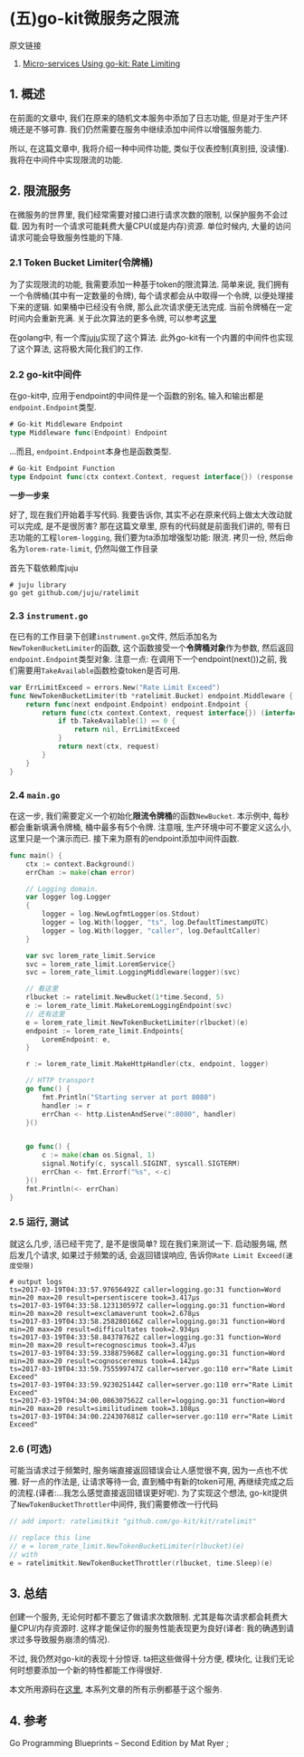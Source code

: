 # (五)go-kit微服务之限流

原文链接

1. [Micro-services Using go-kit: Rate Limiting](http://www.ru-rocker.com/2017/03/19/micro-services-using-go-kit-rate-limiting/)

## 1. 概述

在前面的文章中, 我们在原来的随机文本服务中添加了日志功能, 但是对于生产环境还是不够可靠. 我们仍然需要在服务中继续添加中间件以增强服务能力.

所以, 在这篇文章中, 我将介绍一种中间件功能, 类似于仪表控制(真别扭, 没读懂). 我将在中间件中实现限流的功能.

## 2. 限流服务

在微服务的世界里, 我们经常需要对接口进行请求次数的限制, 以保护服务不会过载. 因为有时一个请求可能耗费大量CPU(或是内存)资源. 单位时候内, 大量的访问请求可能会导致服务性能的下降.

### 2.1 Token Bucket Limiter(令牌桶)

为了实现限流的功能, 我需要添加一种基于token的限流算法. 简单来说, 我们拥有一个令牌桶(其中有一定数量的令牌), 每个请求都会从中取得一个令牌, 以便处理接下来的逻辑. 如果桶中已经没有令牌, 那么此次请求便无法完成. 当前令牌桶在一定时间内会重新充满. 关于此次算法的更多令牌, 可以参考[这里](https://en.wikipedia.org/wiki/Token_bucket)

在golang中, 有一个库[juju](https://github.com/juju/ratelimit)实现了这个算法. 此外go-kit有一个内置的中间件也实现了这个算法, 这将极大简化我们的工作.

### 2.2 go-kit中间件

在go-kit中, 应用于endpoint的中间件是一个函数的别名, 输入和输出都是`endpoint.Endpoint`类型.

```go
# Go-kit Middleware Endpoint
type Middleware func(Endpoint) Endpoint
```

...而且, `endpoint.Endpoint`本身也是函数类型.

```go
# Go-kit Endpoint Function
type Endpoint func(ctx context.Context, request interface{}) (response interface{}, err error)
```

**一步一步来**

好了, 现在我们开始着手写代码. 我要告诉你, 其实不必在原来代码上做太大改动就可以完成, 是不是很厉害? 那在这篇文章里, 原有的代码就是前面我们讲的, 带有日志功能的工程`lorem-logging`, 我们要为ta添加增强型功能: 限流. 拷贝一份, 然后命名为`lorem-rate-limit`, 仍然叫做工作目录

首先下载依赖库juju

```
# juju library
go get github.com/juju/ratelimit
```

### 2.3 `instrument.go`

在已有的工作目录下创建`instrument.go`文件, 然后添加名为`NewTokenBucketLimiter`的函数, 这个函数接受一个**令牌桶对象**作为参数, 然后返回`endpoint.Endpoint`类型对象. 注意一点: 在调用下一个endpoint(next())之前, 我们需要用`TakeAvailable`函数检查token是否可用.

```go
var ErrLimitExceed = errors.New("Rate Limit Exceed")
func NewTokenBucketLimiter(tb *ratelimit.Bucket) endpoint.Middleware {
	return func(next endpoint.Endpoint) endpoint.Endpoint {
		return func(ctx context.Context, request interface{}) (interface{}, error) {
			if tb.TakeAvailable(1) == 0 {
				return nil, ErrLimitExceed
			}
			return next(ctx, request)
		}
	}
}
```

### 2.4 `main.go`

在这一步, 我们需要定义一个初始化**限流令牌桶**的函数`NewBucket`. 本示例中, 每秒都会重新填满令牌桶, 桶中最多有5个令牌. 注意哦, 生产环境中可不要定义这么小, 这里只是一个演示而已. 接下来为原有的endpoint添加中间件函数.

```go
func main() {
	ctx := context.Background()
	errChan := make(chan error)

	// Logging domain.
	var logger log.Logger
	{
		logger = log.NewLogfmtLogger(os.Stdout)
		logger = log.With(logger, "ts", log.DefaultTimestampUTC)
		logger = log.With(logger, "caller", log.DefaultCaller)
	}

	var svc lorem_rate_limit.Service
	svc = lorem_rate_limit.LoremService{}
	svc = lorem_rate_limit.LoggingMiddleware(logger)(svc)

    // 看这里
	rlbucket := ratelimit.NewBucket(1*time.Second, 5)
    e := lorem_rate_limit.MakeLoremLoggingEndpoint(svc)
    // 还有这里
	e = lorem_rate_limit.NewTokenBucketLimiter(rlbucket)(e)
	endpoint := lorem_rate_limit.Endpoints{
		LoremEndpoint: e,
	}

	r := lorem_rate_limit.MakeHttpHandler(ctx, endpoint, logger)

	// HTTP transport
	go func() {
		fmt.Println("Starting server at port 8080")
		handler := r
		errChan <- http.ListenAndServe(":8080", handler)
	}()


	go func() {
		c := make(chan os.Signal, 1)
		signal.Notify(c, syscall.SIGINT, syscall.SIGTERM)
		errChan <- fmt.Errorf("%s", <-c)
	}()
	fmt.Println(<- errChan)
}
```

### 2.5 运行, 测试

就这么几步, 活已经干完了, 是不是很简单? 现在我们来测试一下. 启动服务端, 然后发几个请求, 如果过于频繁的话, 会返回错误响应, 告诉你`Rate Limit Exceed(速度受限)`

```
# output logs
ts=2017-03-19T04:33:57.97656492Z caller=logging.go:31 function=Word min=20 max=20 result=persentiscere took=3.417µs
ts=2017-03-19T04:33:58.123130597Z caller=logging.go:31 function=Word min=20 max=20 result=exclamaverunt took=2.678µs
ts=2017-03-19T04:33:58.258280166Z caller=logging.go:31 function=Word min=20 max=20 result=difficultates took=2.934µs
ts=2017-03-19T04:33:58.84378762Z caller=logging.go:31 function=Word min=20 max=20 result=recognoscimus took=3.47µs
ts=2017-03-19T04:33:59.338875968Z caller=logging.go:31 function=Word min=20 max=20 result=cognosceremus took=4.142µs
ts=2017-03-19T04:33:59.755599747Z caller=server.go:110 err="Rate Limit Exceed"
ts=2017-03-19T04:33:59.923025144Z caller=server.go:110 err="Rate Limit Exceed"
ts=2017-03-19T04:34:00.086307562Z caller=logging.go:31 function=Word min=20 max=20 result=similitudinem took=3.108µs
ts=2017-03-19T04:34:00.224307681Z caller=server.go:110 err="Rate Limit Exceed"
```

### 2.6 (可选)

可能当请求过于频繁时, 服务端直接返回错误会让人感觉很不爽, 因为一点也不优雅. 好一点的作法是, 让请求等待一会, 直到桶中有新的token可用, 再继续完成之后的流程.(译者:...我怎么感觉直接返回错误更好呢). 为了实现这个想法, go-kit提供了`NewTokenBucketThrottler`中间件, 我们需要修改一行代码

```go
// add import: ratelimitkit "github.com/go-kit/kit/ratelimit"

// replace this line
// e = lorem_rate_limit.NewTokenBucketLimiter(rlbucket)(e)
// with 
e = ratelimitkit.NewTokenBucketThrottler(rlbucket, time.Sleep)(e)
```

## 3. 总结

创建一个服务, 无论何时都不要忘了做请求次数限制. 尤其是每次请求都会耗费大量CPU/内存资源时. 这样才能保证你的服务性能表现更为良好(译者: 我的确遇到请求过多导致服务崩溃的情况).

不过, 我仍然对go-kit的表现十分惊讶. ta把这些做得十分方便, 模块化, 让我们无论何时想要添加一个新的特性都能工作得很好.

本文所用源码在[这里](https://github.com/ru-rocker/gokit-playground/tree/master/lorem), 本系列文章的所有示例都基于这个服务.

## 4. 参考

Go Programming Blueprints – Second Edition by Mat Ryer
;